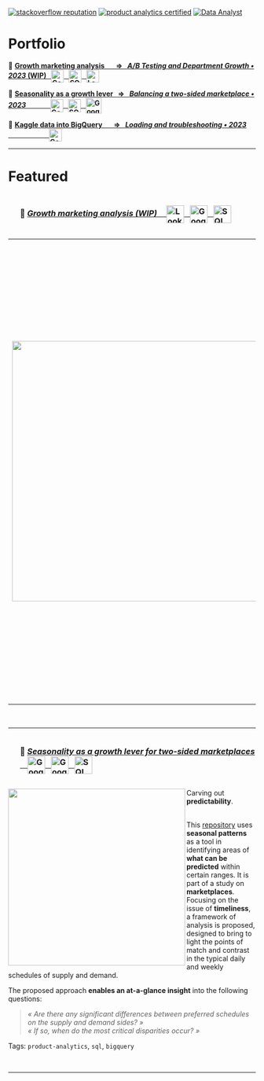 <!--
**IsisSantosCosta/IsisSantosCosta** is a ✨ _special_ ✨ repository because its `README.md` (this file) appears on your GitHub profile.

Here are some ideas to get you started:

- 🔭 I’m currently working on ...
- 🌱 I’m currently learning ...
- 👯 I’m looking to collaborate on ...
- 🤔 I’m looking for help with ...
- 💬 Ask me about ...
- 📫 How to reach me: ...
- 😄 Pronouns: ...
- ⚡ Fun fact: ...
-->

<!-- ----------------------------------------------------------------------------------------------------------------------------------- -->
<!-- Intro -->

<!-- [![portfolio stars](https://img.shields.io/github/stars/isis-santos-costa?style=social)](https://github.com/isis-santos-costa/) -->
<!-- [![🔥 freeCodeCamp points](https://img.shields.io/freecodecamp/points/isis-santos-costa?label=%F0%9F%94%A5%20freeCodeCamp%20points)](https://www.freecodecamp.org/isis-santos-costa/) -->
<!-- ![profile views](https://komarev.com/ghpvc/?username=isis-santos-costa&label=profile+views&color=aaaaaa) -->
<!-- [![commit activity](https://img.shields.io/github/commit-activity/m/isis-santos-costa/when-riders-meet-drivers?label=commit%20activity%20%28portfolio%29)](https://github.com/isis-santos-costa/when-riders-meet-drivers/) -->

[![stackoverflow reputation](https://img.shields.io/stackexchange/stackoverflow/r/7865030?color=brightgreen)](https://stackoverflow.com/users/7865030/isis-santos-costa/)
[![product analytics certified](https://img.shields.io/badge/product%20analytics%20certified-%F0%9F%8E%93-fff)](https://www.credly.com/badges/04d9aa52-5b65-41e3-8fa3-ba34cf279790)
[![Data Analyst](https://img.shields.io/badge/%20data%20analyst-%E2%98%95-purple)](https://www.linkedin.com/in/isis-santos-costa/)   

<!-- ----------------------------------------------------------------------------------------------------------------------------------- -->
<!-- Hi --> 
<!-- ```  

 👋 Hi! I'm Isis • interested in 💬 product data | b2b saas | plg 🧘 yoga 🌲 being outdoors with Lili 🐕  

``` -->

<!-- ----------------------------------------------------------------------------------------------------------------------------------- -->
<!-- Portfolio --> 
# Portfolio  
 
📌 __[Growth marketing analysis
 &nbsp;&nbsp;&nbsp;&nbsp;&nbsp;
 ⇒ &nbsp; *A/B Testing and Department Growth • 2023* (WIP) 
&nbsp;&nbsp;<img src='img/Google-BigQuery.png' height=26 alt='Google BigQuery' valign='middle'></img>
&nbsp;&nbsp;<img src='img/SQL.png'             height=26 alt='SQL'             valign='middle'></img>
&nbsp;&nbsp;<img src='img/Looker-Studio.png'   height=26 alt='Looker Studio'   valign='middle'></img>
](https://github.com/isis-santos-costa/growth-marketing)__

📌 __[Seasonality as a growth lever
 &nbsp;
 ⇒ &nbsp; *Balancing a two-sided marketplace • 2023*
&nbsp;&nbsp;&nbsp;&nbsp;&nbsp;&nbsp;&nbsp;&nbsp;&nbsp;&nbsp;&nbsp;
&nbsp;&nbsp;<img src='img/Google-BigQuery.png' height=26 alt='Google BigQuery' valign='middle'></img>
&nbsp;&nbsp;<img src='img/SQL.png'             height=26 alt='SQL'             valign='middle'></img>
&nbsp;&nbsp;<img src='img/Google-Sheets.png'   height=32 alt='Google Sheets'   valign='middle'></img>
](https://github.com/isis-santos-costa/when-riders-meet-drivers/blob/main/data-analysis.md)__ 


📌 __[Kaggle data into BigQuery
 &nbsp;&nbsp;&nbsp;&nbsp;&nbsp;
 ⇒ &nbsp; *Loading and troubleshooting • 2023*
&nbsp;&nbsp;&nbsp;&nbsp;&nbsp;&nbsp;&nbsp;&nbsp;&nbsp;&nbsp;&nbsp;&nbsp;&nbsp;&nbsp;&nbsp;&nbsp;&nbsp;&nbsp;&nbsp;&nbsp;&nbsp;&nbsp;
&nbsp;&nbsp;<img src='img/Google-BigQuery.png' height=26 alt='Google BigQuery' valign='middle'></img>
](https://github.com/isis-santos-costa/kaggle-datasets-in-bigquery)__ 

___

<!-- ----------------------------------------------------------------------------------------------------------------------------------- -->
# Featured

<!-- ----------------------------------------------------------------------------------------------------------------------------------- -->
<!-- Featured # 1 --> 
<!-- growth-marketing -->

<div id="user-content-toc"><ul><summary><h3 style="display: inline-block;"> 
     📍 <a href='https://github.com/isis-santos-costa/growth-marketing/'>
 <i>Growth marketing analysis (WIP)</i> &nbsp;
&nbsp;&nbsp;<img src='img/Looker-Studio.png'    height=36 alt='Looker Studio'   valign='middle'></img>
&nbsp;&nbsp;<img src='img/Google-BigQuery.png'  height=36 alt='Google BigQuery' valign='middle'></img>
&nbsp;&nbsp;<img src='img/SQL.png'              height=36 alt='SQL'             valign='middle'></img>
     </a></h3></summary>
</ul></div>

<table><tr>
<td><img src='img/department-growth.gif' width=530 align='left'></td>
<td>
This <a href='https://github.com/isis-santos-costa/growth-marketing/'>repository</a> presents the analysis of an <b>A/B test</b> for sales data of a <b>110,000 customer base</b> of a retail store.<br><br>

<b>Departmental growth</b> is also analyzed, summarizing <b>8,234</b> sales transactions to 
> (i) display the <b>department ranking</b> in terms of growth, year-over-year (YoY),  
> (ii) <b>reveal large-scale shifts in purchasing habits</b> of subsets of customers, and  
> (iii) <b>unveil overall trends across departments</b>, to be mitigated and to be boosted, for <b>future sales growth</b>.

<br>Tags: `growth`, `analytics`, `ab-testing`
</td>
</tr></table>

<br>

___

<!-- ----------------------------------------------------------------------------------------------------------------------------------- -->
<!-- Featured # 2 --> 
<!-- when-riders-meet-drivers -->

<div id="user-content-toc"><ul><summary><h3 style="display: inline-block;"> 
     📍 <a href='https://github.com/isis-santos-costa/when-riders-meet-drivers/blob/main/data-analysis.md'>
 <i>Seasonality as a growth lever for two-sided marketplaces</i> &nbsp;
&nbsp;&nbsp;<img src='img/Google-Sheets.png'    height=36 alt='Google Sheets'   valign='middle'></img>
&nbsp;&nbsp;<img src='img/Google-BigQuery.png'  height=36 alt='Google BigQuery' valign='middle'></img>
&nbsp;&nbsp;<img src='img/SQL.png'              height=36 alt='SQL'             valign='middle'></img>
     </a></h3></summary>
</ul></div>

<img src="https://github.com/isis-santos-costa/isis-santos-costa/assets/58894233/e72eb787-3599-416e-8aab-abf37e775fc3" width=360 align='left'>
Carving out <b>predictability</b>.  <br><br>  
   
This [repository](https://github.com/isis-santos-costa/when-riders-meet-drivers/blob/main/data-analysis.md) uses **seasonal patterns** as a tool in identifying areas of **what can be predicted** within certain ranges. It is part of a study on **marketplaces**. Focusing on the issue of **timeliness**, a framework of analysis is proposed, designed to bring to light the points of match and contrast in the typical daily and weekly schedules of supply and demand.  

The proposed approach **enables an at-a-glance insight** into the following questions:  

> <i> « Are there any significant differences between preferred schedules on the supply and demand sides? » </i>  
> <i> « If so, when do the most critical disparities occur? » </i>

Tags: `product-analytics`, `sql`, `bigquery`

<br>

___

<!-- ----------------------------------------------------------------------------------------------------------------------------------- -->



